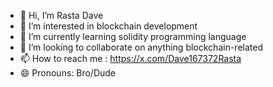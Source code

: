 - 👋 Hi, I’m Rasta Dave
- 👀 I’m interested in blockchain development
- 🌱 I’m currently learning solidity programming language
- 💞️ I’m looking to collaborate on anything blockchain-related
- 📫 How to reach me : https://x.com/Dave167372Rasta
- 😄 Pronouns: Bro/Dude

<!---
rasta-dave/rasta-dave is a ✨ special ✨ repository because its `README.md` (this file) appears on your GitHub profile.
You can click the Preview link to take a look at your changes.
--->

